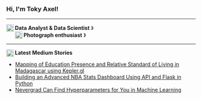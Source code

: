 ### Hi, I'm Toky Axel! 
----

**Data Analyst & Data Scientist** &#12299; <a href="https://www.linkedin.com/in/toky-axel/">
  <img align="left" alt="Toky Axel's LinkedIn" width="20px" src="https://simpleicons.now.sh/linkedin/495f7e" />
</a>
<br/>
**Photograph enthusiast** &#12299; <a href="https://www.pexels.com/@toky-axel-301058/">
  <img align="left" alt="Toky Axel's Medium" width="20px" src="https://simpleicons.now.sh/pexels/495f7e" />
</a>

----

**Latest Medium Stories** <a href="https://medium.com/@toky-axel">
  <img align="left" alt="Toky Axel's Medium" width="20px" src="https://simpleicons.now.sh/medium/495f7e" />
</a>
- [Mapping of Education Presence and Relative Standard of Living in Madagascar using Kepler.gl](https://medium.com/@toky-axel/mapping-of-education-presence-and-relative-standard-of-living-in-madagascar-using-kepler-gl-43d75ba0a19b)
- [Building an Advanced NBA Stats Dashboard Using API and Flask in Python](https://medium.com/@toky-axel/building-an-interactive-basketball-stats-dashboard-using-api-and-jupyter-notebook-in-python-3b2c2c191ec9)
- [Nevergrad Can Find Hyperparameters for You in Machine Learning](https://medium.com/@toky-axel/nevergrad-can-find-hyperparameters-for-you-in-machine-learning-3342216f9731)
